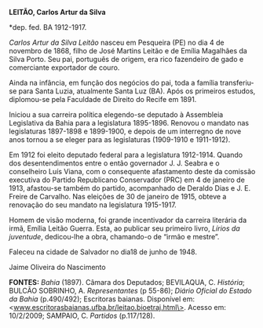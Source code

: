 **LEITÃO, Carlos Artur da Silva**

\*dep. fed. BA 1912-1917.

*Carlos Artur da Silva Leitão* nasceu em Pesqueira (PE) no dia 4 de
novembro de 1868, filho de José Martins Leitão e de Emília Magalhães da
Silva Porto. Seu pai, português de origem, era rico fazendeiro de gado e
comerciante exportador de couro.

Ainda na infância, em função dos negócios do pai, toda a família
transferiu-se para Santa Luzia, atualmente Santa Luz (BA). Após os
primeiros estudos, diplomou-se pela Faculdade de Direito do Recife em
1891.

Iniciou a sua carreira política elegendo-se deputado à Assembleia
Legislativa da Bahia para a legislatura 1895-1896. Renovou o mandato nas
legislaturas 1897-1898 e 1899-1900, e depois de um interregno de nove
anos tornou a se eleger para as legislaturas (1909-1910 e 1911-1912).

Em 1912 foi eleito deputado federal para a legislatura 1912-1914. Quando
dos desentendimentos entre o então governador J. J. Seabra e o
conselheiro Luís Viana, com o consequente afastamento deste da comissão
executiva do Partido Republicano Conservador (PRC) em 4 de janeiro de
1913, afastou-se também do partido, acompanhado de Deraldo Dias e J. E.
Freire de Carvalho. Nas eleições de 30 de janeiro de 1915, obteve a
renovação do seu mandato na legislatura 1915-1917.

Homem de visão moderna, foi grande incentivador da carreira literária da
irmã, Emília Leitão Guerra. Esta, ao publicar seu primeiro livro,
*Lírios da juventude*, dedicou-lhe a obra, chamando-o de “irmão e
mestre”.

Faleceu na cidade de Salvador no dia18 de junho de 1948.

Jaime Oliveira do Nascimento

**FONTES:** *Bahia* (1897). Câmara dos Deputados; BEVILAQUA, C.
*História*; BULCÃO SOBRINHO, A. *Representantes* (p 55-86); *Diário
Oficial do Estado da Bahia* (p.490/492); Escritoras baianas. Disponível
em: \<www.escritorasbaianas.ufba.br/leitao.bioetraj.html\>. Acesso em:
10/2/2009; SAMPAIO, C. *Partidos* (p.117/128).
